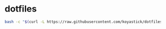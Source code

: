# dotfiles

```bash
bash -c "$(curl -L https://raw.githubusercontent.com/koyastick/dotfiles/main/install.sh)"
```
